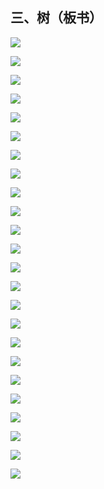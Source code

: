 ## 三、树（板书）

![](img/tree-01.jpg)

![](img/tree-02.jpg)

![](img/tree-03.jpg)

![](img/tree-04.jpg)

![](img/tree-05.jpg)

![](img/tree-06.jpg)

![](img/tree-07.jpg)

![](img/tree-08.jpg)

![](img/tree-09.jpg)

![](img/tree-10.jpg)

![](img/tree-11.jpg)

![](img/tree-12.jpg)

![](img/tree-13.jpg)

![](img/tree-14.jpg)

![](img/tree-15.jpg)

![](img/tree-16.jpg)

![](img/tree-17.jpg)

![](img/tree-18.jpg)

![](img/tree-19.jpg)

![](img/tree-20.jpg)

![](img/tree-21.jpg)

![](img/tree-22.jpg)

![](img/tree-23.jpg)

![](img/tree-24.jpg)

